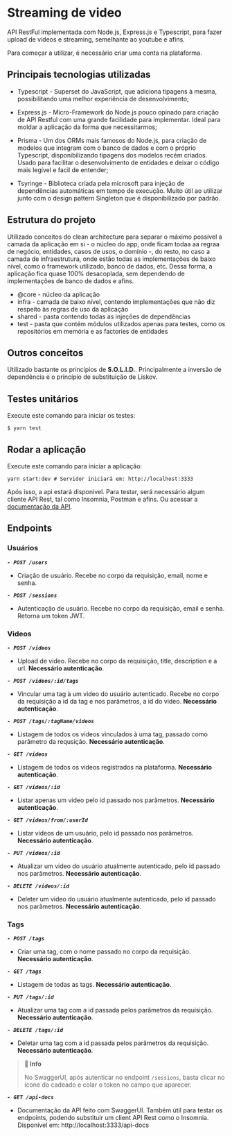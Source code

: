 # Streaming de video

API RestFul implementada com Node.js, Express.js e Typescript, para fazer upload de videos e streaming, semelhante ao youtube e afins.

Para começar a utilizar, é necessário criar uma conta na plataforma.

## Principais tecnologias utilizadas

- Typescript - Superset do JavaScript, que adiciona tipagens à mesma, possibilitando uma melhor experiência de desenvolvimento;

- Express.js - Micro-Framework do Node.js pouco opinado para criação de API Restful com uma grande facilidade para implementar. Ideal para moldar a aplicação da forma que necessitarmos;

- Prisma - Um dos ORMs mais famosos do Node.js, para criação de modelos que integram com o banco de dados e com o próprio Typescript, disponibilizando tipagens dos modelos recém criados. Usado para facilitar o desenvolvimento de entidades e deixar o código mais legível e facil de entender;

- Tsyringe - Biblioteca criada pela microsoft para injeção de dependências automáticas em tempo de execução. Muito útil ao utilizar junto com o design pattern Singleton que é disponibilizado por padrão.

## Estrutura do projeto

Utilizado conceitos do clean architecture para separar o máximo possível a camada da aplicação em si - o núcleo do app, onde ficam todaa aa regraa de negócio, entidades, casos de usos, o domínio -, do resto, no caso a camada de infraestrutura, onde estão todas as implementações de baixo nível, como o framework utilizado, banco de dados, etc. Dessa forma, a aplicação fica quase 100% desacoplada, sem dependendo de implementações de banco de dados e afins.

- @core - núcleo da aplicação
- infra - camada de baixo nível, contendo implementações que não diz respeito às regras de uso da aplicação
- shared - pasta contendo todas as injeções de dependências
- test - pasta que contém módulos utilizados apenas para testes, como os repositórios em memória e as factories de entidades

## Outros conceitos

Utilizado bastante os princípios de **S.O.L.I.D.**. Principalmente a inversão de dependência e o princípio de substituição de Liskov.

## Testes unitários

Execute este comando para iniciar os testes:
```
$ yarn test
```

## Rodar a aplicação

Execute este comando para iniciar a aplicação:
```
yarn start:dev # Servidor iniciará em: http://localhost:3333
```

Após isso, a api estará disponível. Para testar, será necessário algum cliente API Rest, tal como Insomnia, Postman e afins. Ou acessar a [documentação da API](http://localhost:3333/api-docs).

## Endpoints

### Usuários

***```- POST /users```*** 

- Criação de usuário. Recebe no corpo da requisição, email, nome e senha.

***```- POST /sessions```***

- Autenticação de usuário. Recebe no corpo da requisição, email e senha. Retorna um token JWT.

### Videos

***```- POST /videos```*** 

- Upload de video. Recebe no corpo da requisição, title, description e a url. **Necessário autenticação**.

***```- POST /videos/:id/tags```*** 

- Vincular uma tag à um video do usuário autenticado. Recebe no corpo da requisição a id da tag e nos parâmetros, a id do video. **Necessário autenticação**.

***```- POST /tags/:tagName/videos```*** 

- Listagem de todos os videos vinculados à uma tag, passado como parâmetro da requsição. **Necessário autenticação**.

***```- GET /videos```*** 

- Listagem de todos os videos registrados na plataforma. **Necessário autenticação**.

***```- GET /videos/:id```*** 

- Listar apenas um video pelo id passado nos parâmetros. **Necessário autenticação**.

***```- GET /videos/from/:userId```*** 

- Listar videos de um usuário, pelo id passado nos parâmetros. **Necessário autenticação**.

***```- PUT /videos/:id```*** 

- Atualizar um video do usuário atualmente autenticado, pelo id passado nos parâmetros. **Necessário autenticação**.

***```- DELETE /videos/:id```*** 

- Deleter um video do usuário atualmente autenticado, pelo id passado nos parâmetros. **Necessário autenticação**.

### Tags

***```- POST /tags```*** 

- Criar uma tag, com o nome passado no corpo da requisição. **Necessário autenticação**.

***```- GET /tags```*** 

- Listagem de todas as tags. **Necessário autenticação**.

***```- PUT /tags/:id```*** 

- Atualizar uma tag com a id passada pelos parâmetros da requisição. **Necessário autenticação**.

***```- DELETE /tags/:id```*** 

- Deletar uma tag com a id passada pelos parâmetros da requisição. **Necessário autenticação**.

> **🚩 Info**
>
> No SwaggerUI, após autenticar no endpoint ```/sessions```, basta clicar no ícone do cadeado e colar o token no campo que aparecer.

***```- GET /api-docs```*** 

- Documentação da API feito com SwaggerUI. Também útil para testar os endpoints, podendo substituir um client API Rest como o Insomnia. Disponível em: http://localhost:3333/api-docs